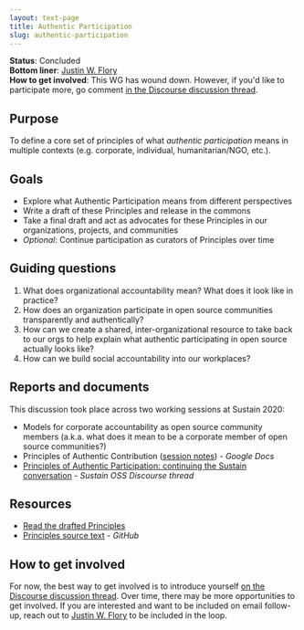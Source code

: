 ```yaml
---
layout: text-page
title: Authentic Participation
slug: authentic-participation
---
```


**Status**: Concluded<br>
**Bottom liner**: [Justin W. Flory](https://twitter.com/jflory7)<br>
**How to get involved**: This WG has wound down. However, if you'd like to participate more, go comment [in the Discourse discussion thread](https://discourse.sustainoss.org/t/principles-of-authentic-participation-continuing-the-sustain-conversation/284).

## Purpose

To define a core set of principles of what _authentic participation_ means in multiple contexts (e.g. corporate, individual, humanitarian/NGO, etc.).

## Goals

* Explore what Authentic Participation means from different perspectives
* Write a draft of these Principles and release in the commons
* Take a final draft and act as advocates for these Principles in our organizations, projects, and communities
* _Optional_: Continue participation as curators of Principles over time

## Guiding questions

1. What does organizational accountability mean?
   What does it look like in practice?
1. How does an organization participate in open source communities transparently and authentically?
1. How can we create a shared, inter-organizational resource to take back to our orgs to help explain what authentic participating in open source actually looks like?
1. How can we build social accountability into our workplaces?

## Reports and documents

This discussion took place across two working sessions at Sustain 2020:

* Models for corporate accountability as open source community members (a.k.a. what does it mean to be a corporate member of open source communities?)
* Principles of Authentic Contribution ([session notes](https://docs.google.com/document/d/15UcaImOlR1XKA9SX9qE_kxW5A6NRI_369eQUO5ZW1xc/edit?usp=sharing)) - _Google Docs_
* [Principles of Authentic Participation: continuing the Sustain conversation](https://discourse.sustainoss.org/t/principles-of-authentic-participation-continuing-the-sustain-conversation/284) - _Sustain OSS Discourse thread_

## Resources

* [Read the drafted Principles](https://authentic-participation.rtfd.io/)
* [Principles source text](https://github.com/sustainers/authentic-participation) - _GitHub_

## How to get involved

For now, the best way to get involved is to introduce yourself [on the Discourse discussion thread](https://discourse.sustainoss.org/t/principles-of-authentic-participation-continuing-the-sustain-conversation/284).
Over time, there may be more opportunities to get involved.
If you are interested and want to be included on email follow-up, reach out to [Justin W. Flory](https://jwf.io/) to be included in the loop.

